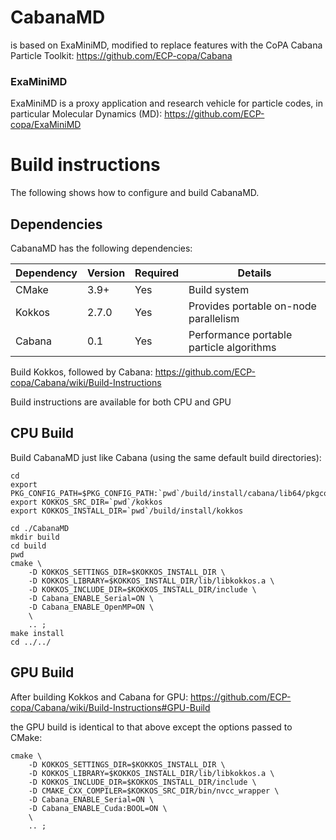 # CabanaMD

is based on ExaMiniMD, modified to replace features with
the CoPA Cabana Particle Toolkit:
https://github.com/ECP-copa/Cabana


### ExaMiniMD

ExaMiniMD is a proxy application and research vehicle for 
particle codes, in particular Molecular Dynamics (MD): 
https://github.com/ECP-copa/ExaMiniMD



# Build instructions
The following shows how to configure and build CabanaMD.

## Dependencies
CabanaMD has the following dependencies:

|Dependency | Version | Required | Details|
|---------- | ------- |--------  |------- |
|CMake      | 3.9+    | Yes      | Build system
|Kokkos     | 2.7.0   | Yes      | Provides portable on-node parallelism
|Cabana     | 0.1     | Yes      | Performance portable particle algorithms


Build Kokkos, followed by Cabana:
https://github.com/ECP-copa/Cabana/wiki/Build-Instructions

Build instructions are available for both CPU and GPU

## CPU Build
Build CabanaMD just like Cabana (using the same default build directories):
```
cd
export PKG_CONFIG_PATH=$PKG_CONFIG_PATH:`pwd`/build/install/cabana/lib64/pkgconfig
export KOKKOS_SRC_DIR=`pwd`/kokkos
export KOKKOS_INSTALL_DIR=`pwd`/build/install/kokkos

cd ./CabanaMD
mkdir build
cd build
pwd
cmake \
    -D KOKKOS_SETTINGS_DIR=$KOKKOS_INSTALL_DIR \
    -D KOKKOS_LIBRARY=$KOKKOS_INSTALL_DIR/lib/libkokkos.a \
    -D KOKKOS_INCLUDE_DIR=$KOKKOS_INSTALL_DIR/include \
    -D Cabana_ENABLE_Serial=ON \
    -D Cabana_ENABLE_OpenMP=ON \
    \
    .. ;
make install
cd ../../
```

## GPU Build
After building Kokkos and Cabana for GPU:
https://github.com/ECP-copa/Cabana/wiki/Build-Instructions#GPU-Build

the GPU build is identical to that above except the options passed to CMake:
```
cmake \
    -D KOKKOS_SETTINGS_DIR=$KOKKOS_INSTALL_DIR \
    -D KOKKOS_LIBRARY=$KOKKOS_INSTALL_DIR/lib/libkokkos.a \
    -D KOKKOS_INCLUDE_DIR=$KOKKOS_INSTALL_DIR/include \
    -D CMAKE_CXX_COMPILER=$KOKKOS_SRC_DIR/bin/nvcc_wrapper \
    -D Cabana_ENABLE_Serial=ON \
    -D Cabana_ENABLE_Cuda:BOOL=ON \
    \
    .. ;
```
